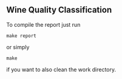 ## Wine Quality Classification

To compile the report just run 

```shell
make report
```

or simply

```shell
make
```

if you want to also clean the work directory.

